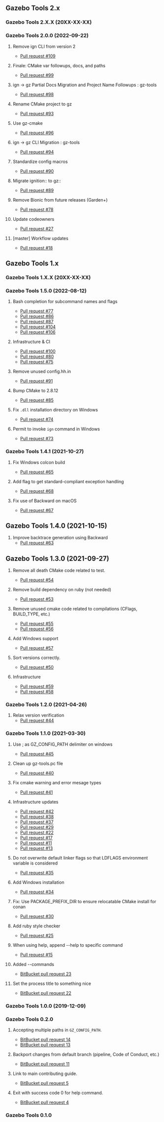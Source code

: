 ## Gazebo Tools 2.x

### Gazebo Tools 2.X.X (20XX-XX-XX)

### Gazebo Tools 2.0.0 (2022-09-22)

1. Remove ign CLI from version 2
    * [Pull request #109](https://github.com/gazebosim/gz-tools/pull/109)

1. Finale: CMake var followups, docs, and paths
    * [Pull request #99](https://github.com/gazebosim/gz-tools/pull/99)

1. ign -> gz Partial Docs Migration and Project Name Followups : gz-tools
    * [Pull request #98](https://github.com/gazebosim/gz-tools/pull/98)

1. Rename CMake project to gz
    * [Pull request #93](https://github.com/gazebosim/gz-tools/pull/93)

1. Use gz-cmake
    * [Pull request #96](https://github.com/gazebosim/gz-tools/pull/96)

1. ign -> gz CLI Migration : gz-tools
    * [Pull request #94](https://github.com/gazebosim/gz-tools/pull/94)

1. Standardize config macros
    * [Pull request #90](https://github.com/gazebosim/gz-tools/pull/90)

1. Migrate ignition:: to gz::
    * [Pull request #89](https://github.com/gazebosim/gz-tools/pull/89)

1. Remove Bionic from future releases (Garden+)
    * [Pull request #78](https://github.com/gazebosim/gz-tools/pull/78)

1. Update codeowners
    * [Pull request #27](https://github.com/gazebosim/gz-tools/pull/27)

1. [master] Workflow updates
    * [Pull request #18](https://github.com/gazebosim/gz-tools/pull/18)

## Gazebo Tools 1.x

### Gazebo Tools 1.X.X (20XX-XX-XX)

### Gazebo Tools 1.5.0 (2022-08-12)

1. Bash completion for subcommand names and flags
    * [Pull request #77](https://github.com/gazebosim/gz-tools/pull/77)
    * [Pull request #86](https://github.com/gazebosim/gz-tools/pull/86)
    * [Pull request #87](https://github.com/gazebosim/gz-tools/pull/87)
    * [Pull request #104](https://github.com/gazebosim/gz-tools/pull/104)
    * [Pull request #106](https://github.com/gazebosim/gz-tools/pull/106)

1. Infrastructure & CI
    * [Pull request #100](https://github.com/gazebosim/gz-tools/pull/100)
    * [Pull request #80](https://github.com/gazebosim/gz-tools/pull/80)
    * [Pull request #75](https://github.com/gazebosim/gz-tools/pull/75)

1. Remove unused config.hh.in
    * [Pull request #91](https://github.com/gazebosim/gz-tools/pull/91)

1. Bump CMake to 2.8.12
    * [Pull request #85](https://github.com/gazebosim/gz-tools/pull/85)

1. Fix `.dll` installation directory on Windows
    * [Pull request #74](https://github.com/gazebosim/gz-tools/pull/74)

1. Permit to invoke `ign` command in Windows
    * [Pull request #73](https://github.com/gazebosim/gz-tools/pull/73)

### Gazebo Tools 1.4.1 (2021-10-27)

1. Fix Windows colcon build
    * [Pull request #65](https://github.com/gazebosim/gz-tools/pull/65)

1. Add flag to get standard-compliant exception handling
    * [Pull request #68](https://github.com/gazebosim/gz-tools/pull/68)

1. Fix use of Backward on macOS
    * [Pull request #67](https://github.com/gazebosim/gz-tools/pull/67)

## Gazebo Tools 1.4.0 (2021-10-15)

1. Improve backtrace generation using Backward
    * [Pull request #63](https://github.com/gazebosim/gz-tools/pull/63)

## Gazebo Tools 1.3.0 (2021-09-27)

1. Remove all death CMake code related to test.
    * [Pull request #54](https://github.com/gazebosim/gz-tools/pull/54)

1. Remove build dependency on ruby (not needed)
    * [Pull request #53](https://github.com/gazebosim/gz-tools/pull/53)

1. Remove unused cmake code related to compilations (CFlags, BUILD_TYPE, etc.)
    * [Pull request #55](https://github.com/gazebosim/gz-tools/pull/55)
    * [Pull request #56](https://github.com/gazebosim/gz-tools/pull/56)

1. Add Windows support
    * [Pull request #57](https://github.com/gazebosim/gz-tools/pull/57)

1. Sort versions correctly.
    * [Pull request #50](https://github.com/gazebosim/gz-tools/pull/50)

1. Infrastructure
    * [Pull request #59](https://github.com/gazebosim/gz-tools/pull/59)
    * [Pull request #58](https://github.com/gazebosim/gz-tools/pull/58)

### Gazebo Tools 1.2.0 (2021-04-26)

1. Relax version verification
    * [Pull request #44](https://github.com/gazebosim/gz-tools/pull/44)

### Gazebo Tools 1.1.0 (2021-03-30)

1. Use ; as GZ_CONFIG_PATH delimiter on windows
    * [Pull request #45](https://github.com/gazebosim/gz-tools/pull/45)

1. Clean up gz-tools.pc file
    * [Pull request #40](https://github.com/gazebosim/gz-tools/pull/40)

1. Fix cmake warning and error mesage types
    * [Pull request #41](https://github.com/gazebosim/gz-tools/pull/41)

1. Infrastructure updates
    * [Pull request #42](https://github.com/gazebosim/gz-tools/pull/42)
    * [Pull request #38](https://github.com/gazebosim/gz-tools/pull/38)
    * [Pull request #37](https://github.com/gazebosim/gz-tools/pull/37)
    * [Pull request #29](https://github.com/gazebosim/gz-tools/pull/29)
    * [Pull request #22](https://github.com/gazebosim/gz-tools/pull/22)
    * [Pull request #17](https://github.com/gazebosim/gz-tools/pull/17)
    * [Pull request #11](https://github.com/gazebosim/gz-tools/pull/11)
    * [Pull request #13](https://github.com/gazebosim/gz-tools/pull/13)

1. Do not overwrite default linker flags so that LDFLAGS environment variable is considered
    * [Pull request #35](https://github.com/gazebosim/gz-tools/pull/35)

1. Add Windows installation
    * [Pull request #34](https://github.com/gazebosim/gz-tools/pull/34)

1. Fix: Use PACKAGE_PREFIX_DIR to ensure relocatable CMake install for conan
    * [Pull request #30](https://github.com/gazebosim/gz-tools/pull/30)

1. Add ruby style checker
    * [Pull request #25](https://github.com/gazebosim/gz-tools/pull/25)

1. When using help, append --help to specific command
    * [Pull request #15](https://github.com/gazebosim/gz-tools/pull/15)

1. Added --commands
    * [BitBucket pull request 23](https://osrf-migration.github.io/ignition-gh-pages/#!/ignitionrobotics/ign-tools/pull-requests/23)

1. Set the process title to something nice
    * [BitBucket pull request 22](https://osrf-migration.github.io/ignition-gh-pages/#!/ignitionrobotics/ign-tools/pull-requests/22)

### Gazebo Tools 1.0.0 (2019-12-09)

### Gazebo Tools 0.2.0

1.  Accepting multiple paths in `GZ_CONFIG_PATH`.
    * [BitBucket pull request 14](https://osrf-migration.github.io/ignition-gh-pages/#!/ignitionrobotics/ign-tools/pull-requests/14)
    * [BitBucket pull request 13](https://osrf-migration.github.io/ignition-gh-pages/#!/ignitionrobotics/ign-tools/pull-requests/13)

1.  Backport changes from default branch (pipeline, Code of Conduct, etc.)
    * [BitBucket pull request 11](https://osrf-migration.github.io/ignition-gh-pages/#!/ignitionrobotics/ign-tools/pull-requests/11)

1.  Link to main contributing guide.
    * [BitBucket pull request 5](https://osrf-migration.github.io/ignition-gh-pages/#!/ignitionrobotics/ign-tools/pull-requests/5)

1.  Exit with success code 0 for help command.
    * [BitBucket pull request 4](https://osrf-migration.github.io/ignition-gh-pages/#!/ignitionrobotics/ign-tools/pull-requests/4)

### Gazebo Tools 0.1.0

